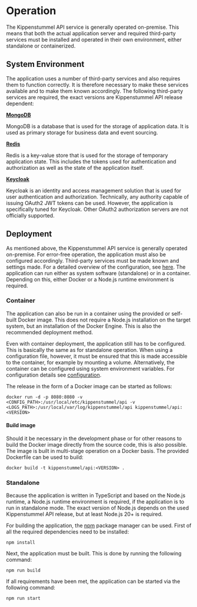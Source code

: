 # Operation

The Kippenstummel API service is generally operated on-premise. This means that both the actual application
server and required third-party services must be installed and operated in their own environment, either
standalone or containerized.

## System Environment

The application uses a number of third-party services and also requires them to function correctly. It is therefore
necessary to make these services available and to make them known accordingly. The following third-party services
are required, the exact versions are Kippenstummel API release dependent:

**[MongoDB](https://www.mongodb.com/)**

MongoDB is a database that is used for the storage of application data. It is used as primary storage for
business data and event sourcing.

**[Redis](https://redis.io/)**

Redis is a key-value store that is used for the storage of temporary application state. This includes
the tokens used for authentication and authorization as well as the state of the application itself.

**[Keycloak](https://www.keycloak.org/)**

Keycloak is an identity and access management solution that is used for user authentication and authorization.
Technically, any authority capable of issuing OAuth2 JWT tokens can be used. However, the application is
specifically tuned for Keycloak. Other OAuth2 authorization servers are not officially supported.

## Deployment

As mentioned above, the Kippenstummel API service is generally operated on-premise. For error-free operation, the
application must also be configured accordingly. Third-party services must be made known and settings made.
For a detailed overview of the configuration, see [here](./configuration.md). The application can run
either as system software (standalone) or in a container. Depending on this, either Docker or a Node.js
runtime environment is required.

### Container

The application can also be run in a container using the provided or self-built Docker image. This does not
require a Node.js installation on the target system, but an installation of the Docker Engine. This is also
the recommended deployment method.

Even with container deployment, the application still has to be configured. This is basically the same as for
standalone operation. When using a configuration file, however, it must be ensured that this is made accessible
to the container, for example by mounting a volume. Alternatively, the container can be configured using
system environment variables. For configuration details see [configuration](./configuration.md).

The release in the form of a Docker image can be started as follows:

```shell
docker run -d -p 8080:8080 -v <CONFIG_PATH>:/usr/local/etc/kippenstummel/api -v <LOGS_PATH>:/usr/local/var/log/kippenstummel/api kippenstummel/api:<VERSION>
```

#### Build image

Should it be necessary in the development phase or for other reasons to build the Docker image directly
from the source code, this is also possible. The image is built in multi-stage operation on a Docker basis.
The provided Dockerfile can be used to build:

```shell
docker build -t kippenstummel/api:<VERSION> .
```

### Standalone

Because the application is written in TypeScript and based on the Node.js runtime, a Node.js runtime
environment is required, if the application is to run in standalone mode. The exact version of Node.js
depends on the used Kippenstummel API release, but at least Node.js 20+ is required.

For building the application, the [npm](https://www.npmjs.com/) package manager
can be used. First of all the required dependencies need to be installed:

```shell
npm install
```

Next, the application must be built. This is done by running the following command:

```shell
npm run build
```

If all requirements have been met, the application can be started via the following command:

```shell
npm run start
```
